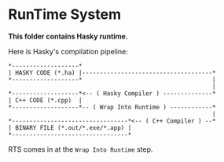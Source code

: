 # RunTime System

**This folder contains Hasky runtime.**

Here is Hasky's compilation pipeline:

```
*-------------------*
| HASKY CODE (*.ha) |-------------------------------------*
*-------------------*                                     |
                                                          |
*-------------------*<-- ( Hasky Compiler ) --------------*
| C++ CODE (*.cpp)  |
*-------------------*-- ( Wrap Into Runtime ) ------------*
                                                          |
*---------------------------------*<-- ( C++ Compiler ) --*
| BINARY FILE (*.out/*.exe/*.app) |
*---------------------------------*
```

RTS comes in at the `Wrap Into Runtime` step.
